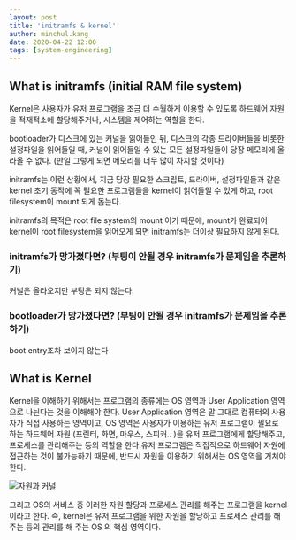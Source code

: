 ```yaml
---
layout: post
title: 'initramfs & kernel'
author: minchul.kang
date: 2020-04-22 12:00
tags: [system-engineering]
---
```



## What is initramfs (initial RAM file system)

Kernel은 사용자가 유저 프로그램을 조금 더 수월하게 이용할 수 있도록 하드웨어 자원을 적재적소에 할당해주거나, 시스템을 제어하는 역할을 한다. 

bootloader가 디스크에 있는 커널을 읽어들인 뒤, 디스크의 각종 드라이버들을 비롯한 설정파일을 읽어들일 때, 커널이 읽어들일 수 있는 모든 설정파일들이 당장 메모리에 올라올 수 없다. (만일 그렇게 되면 메모리를 너무 많이 차지할 것이다)

initramfs는 이런 상황에서, 지금 당장 필요한 스크립트, 드라이버, 설정파일들과 같은 kernel 초기 동작에 꼭 필요한 프로그램들을 kernel이 읽어들일 수 있게 하고, root filesystem이 mount 되게 돕는다.

initramfs의 목적은 root file system의 mount 이기 때문에, mount가 완료되어 kernel이 root filesystem을 읽어오게 되면 initramfs는 더이상 필요하지 않게 된다.

### initramfs가 망가졌다면? (부팅이 안될 경우 initramfs가 문제임을 추론하기)

커널은 올라오지만 부팅은 되지 않는다.

### bootloader가 망가졌다면? (부팅이 안될 경우 initramfs가 문제임을 추론하기)

boot entry조차 보이지 않는다


## What is Kernel

Kernel을 이해하기 위해서는 프로그램의 종류에는 OS 영역과 User Application 영역으로 나뉜다는 것을 이해해야 한다. User Application 영역은 말 그대로 컴퓨터의 사용자가 직접 사용하는 영역이고, OS 영역은 사용자가 이용하는 유저 프로그램이 필요로 하는 하드웨어 자원 (프린터, 화면, 마우스, 스피커.. )을 유저 프로그램에게 할당해주고, 프로세스를 관리해주는 등의 역할을 한다.유저 프로그램은 직접적으로 하드웨어 자원에 접근하는 것이 불가능하기 때문에, 반드시 자원을 이용하기 위해서는 OS 영역을 거쳐야 한다.

<img src="https://upload.wikimedia.org/wikipedia/commons/thumb/8/8f/Kernel_Layout.svg/1200px-Kernel_Layout.svg.png" alt="자원과 커널">

그리고 OS의 서비스 중 이러한 자원 할당과 프로세스 관리를 해주는 프로그램을 kernel이라고 한다. 즉, kernel은 유저 프로그램을 위한 자원을 할당하고 프로세스 관리를 해주는 등의 관리를 해 주는 OS 의 핵심 영역이다.

